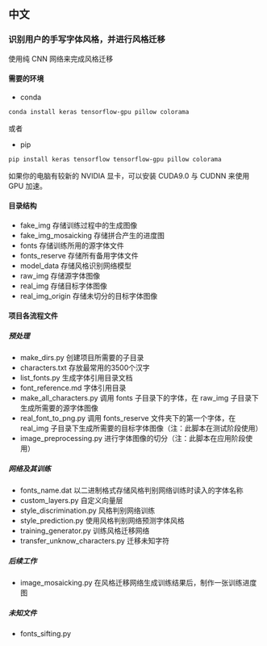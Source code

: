 ## 中文

### 识别用户的手写字体风格，并进行风格迁移

使用纯 CNN 网络来完成风格迁移

#### 需要的环境

-   conda

```bash
conda install keras tensorflow-gpu pillow colorama
```

或者

-   pip

```bash
pip install keras tensorflow tensorflow-gpu pillow colorama
```

如果你的电脑有较新的 NVIDIA 显卡，可以安装 CUDA9.0 与 CUDNN 来使用 GPU 加速。

#### 目录结构

-   fake_img 存储训练过程中的生成图像
-   fake_img_mosaicking 存储拼合产生的进度图
-   fonts 存储训练所用的源字体文件
-   fonts_reserve 存储所有备用字体文件
-   model_data 存储风格识别网络模型
-   raw_img 存储源字体图像
-   real_img 存储目标字体图像
-   real_img_origin 存储未切分的目标字体图像

#### 项目各流程文件

##### 预处理

-   make_dirs.py 创建项目所需要的子目录
-   characters.txt 存放最常用的3500个汉字
-   list_fonts.py 生成字体引用目录文档
-   font_reference.md 字体引用目录
-   make_all_characters.py 调用 fonts 子目录下的字体，在 raw_img 子目录下生成所需要的源字体图像
-   real_font_to_png.py 调用 fonts_reserve 文件夹下的第一个字体，在 real_img 子目录下生成所需要的目标字体图像（注：此脚本在测试阶段使用）
-   image_preprocessing.py 进行字体图像的切分（注：此脚本在应用阶段使用）

##### 网络及其训练

-   fonts_name.dat 以二进制格式存储风格判别网络训练时读入的字体名称
-   custom_layers.py 自定义向量层
-   style_discrimination.py 风格判别网络训练
-   style_prediction.py 使用风格判别网络预测字体风格
-   training_generator.py 训练风格迁移网络
-   transfer_unknow_characters.py 迁移未知字符

##### 后续工作

-   image_mosaicking.py 在风格迁移网络生成训练结果后，制作一张训练进度图

##### 未知文件

-   fonts_sifting.py

